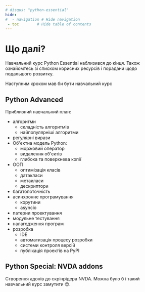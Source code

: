 ```yaml
---
# disqus: "python-essential"
hide:
#  - navigation # Hide navigation
 - toc        # Hide table of contents
---
```


# Що далі?

Навчальний курс Python Essential наблизився до кінця. 
Також ознайомтесь зі списком корисних ресурсів і порадани щодо подальшого розвитку.

Наступним кроком мав би бути навчальний курс 

## Python Advanced

Приблизний навчальний план: 

- алгоритми
	- складність алгоритмів
	- найпопулярніші алгоритми
- регулярні вирази
- Об'єктна модель Python:
	- моржовий оператор
	- видалення об'єктів
	- глибока та поверхнева копії
- ООП
    - оптимізація класів <!-- - __slots__ -->
	- датакласи
	- метакласи <!-- https://medium.com/analytics-vidhya/metaprogramming-in-python-for-beginners-546adbc76f98 -->
	- дескриптори
- багатопоточність
- асинхронне програмування
	- корутини
	- asyncio
- патерни проектування
- модульне тестування
- налагодження програм
- розробка
	- IDE
	- автоматизація процесу розробки
	- системи контроля версій
	- публікація проектів на PyPI


## Python Special: NVDA addons

Створення адонів до скрінрідера NVDA. 
Можна було б і такий навчальний курс замутити 😊.
